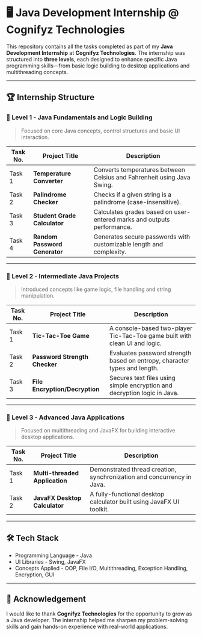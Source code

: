 # 🖥️ Java Development Internship @ Cognifyz Technologies

This repository contains all the tasks completed as part of my **Java Development Internship** at **Cognifyz Technologies**. The internship was structured into **three levels**, each designed to enhance specific Java programming skills—from basic logic building to desktop applications and multithreading concepts.

---

## 🏆 Internship Structure

### 📘 Level 1 - Java Fundamentals and Logic Building
> Focused on core Java concepts, control structures and basic UI interaction.

| Task No. | Project Title                 | Description                                                                |
|----------|-------------------------------|----------------------------------------------------------------------------|
| Task 1   | **Temperature Converter**     | Converts temperatures between Celsius and Fahrenheit using Java Swing.     |
| Task 2   | **Palindrome Checker**        | Checks if a given string is a palindrome (case-insensitive).               |
| Task 3   | **Student Grade Calculator**  | Calculates grades based on user-entered marks and outputs performance.     |
| Task 4   | **Random Password Generator** | Generates secure passwords with customizable length and complexity.        |

---

### 📗 Level 2 - Intermediate Java Projects
> Introduced concepts like game logic, file handling and string manipulation.

| Task No. | Project Title                   | Description                                                                |
|----------|---------------------------------|----------------------------------------------------------------------------|
| Task 1   | **Tic-Tac-Toe Game**            | A console-based two-player Tic-Tac-Toe game built with clean UI and logic. |
| Task 2   | **Password Strength Checker**   | Evaluates password strength based on entropy, character types and length.  |
| Task 3   | **File Encryption/Decryption**  | Secures text files using simple encryption and decryption logic in Java.   |

---

### 📙 Level 3 - Advanced Java Applications
> Focused on multithreading and JavaFX for building interactive desktop applications.

| Task No. | Project Title                   | Description                                                                |
|----------|---------------------------------|---------------------------------------------------------------------------|
| Task 1   | **Multi-threaded Application**  | Demonstrated thread creation, synchronization  and concurrency in Java.    |
| Task 2   | **JavaFX Desktop Calculator**   | A fully-functional desktop calculator built using JavaFX UI toolkit.       |

---

## 🛠️ Tech Stack

- Programming Language - Java
- UI Libraries - Swing, JavaFX
- Concepts Applied - OOP, File I/O, Multithreading, Exception Handling, Encryption, GUI

---

## 📌 Acknowledgement

I would like to thank **Cognifyz Technologies** for the opportunity to grow as a Java developer. The internship helped me sharpen my problem-solving skills and gain hands-on experience with real-world applications.
